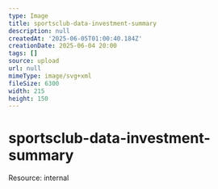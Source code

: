 ```yaml
---
type: Image
title: sportsclub-data-investment-summary
description: null
createdAt: '2025-06-05T01:00:40.184Z'
creationDate: 2025-06-04 20:00
tags: []
source: upload
url: null
mimeType: image/svg+xml
fileSize: 6300
width: 215
height: 150
---
```


# sportsclub-data-investment-summary


Resource: internal


